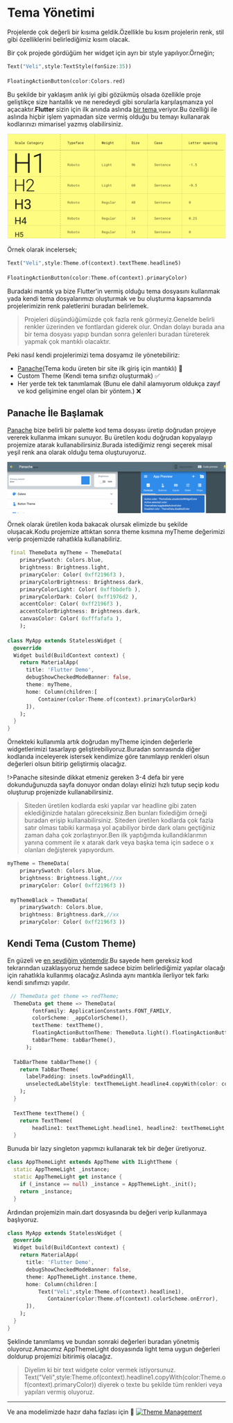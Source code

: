 # Tema Yönetimi

Projelerde çok değerli bir kısıma geldik.Özellikle bu kısım projelerin renk, stil gibi özelliklerini belirlediğimiz kısım olacak.

Bir çok projede gördüğüm her widget için ayrı bir style yapılıyor.Örneğin;

```dart
Text("Veli",style:TextStyle(fonSize:35))

FloatingActionButton(color:Colors.red)
```

Bu şekilde bir yaklaşım anlık iyi gibi gözükmüş olsada özellikle proje geliştikçe size hantallık ve ne neredeydi gibi sorularla karşılaşmanıza yol açacaktır.**Flutter** sizin için ilk anında aslında [bir tema ](https://flutter.dev/docs/cookbook/design/themes)veriyor.Bu özelliği ile aslında hiçbir işlem yapmadan size vermiş olduğu bu temayı kullanarak kodlarınızı mimarisel yazmış olabilirsiniz.

![Material Io](../../image/typgrophi.png)

Örnek olarak incelersek;

```dart
Text("Veli",style:Theme.of(context).textTheme.headline5)

FloatingActionButton(color:Theme.of(context).primaryColor)
```

Buradaki mantık ya bize Flutter'in vermiş olduğu tema dosyasını kullanmak yada kendi tema dosyalarımızı oluşturmak ve bu oluşturma kapsamında projelerimizin renk paletlerini buradan belirlemek.

> Projeleri düşündüğümüzde çok fazla renk görmeyiz.Genelde belirli renkler üzerinden ve fontlardan giderek olur. Ondan dolayı burada ana bir tema dosyası yapıp bundan sonra gelenleri buradan türeterek yapmak çok mantıklı olacaktır.

Peki nasıl kendi projelerimizi tema dosyamız ile yönetebiliriz:

- [Panache](https://rxlabz.github.io/panache/#/)(Tema kodu üreten bir site ilk giriş için mantıklı) 🛑
- Custom Theme (Kendi tema sınıfızı oluşturmak) ✅
- Her yerde tek tek tanımlamak (Bunu ele dahil alamıyorum oldukça zayıf ve kod gelişimine engel olan bir yöntem.) ❌

## Panache İle Başlamak

[Panache](https://rxlabz.github.io/panache/#/) bize belirli bir palette kod tema dosyası üretip doğrudan projeye vererek kullanma imkanı sunuyor. Bu üretilen kodu doğrudan kopyalayıp projemize atarak kullanabilirsiniz.Burada istediğimiz rengi seçerek misal yeşil renk ana olarak olduğu tema oluşturuyoruz.

![panache](../../image/panache.png)

Örnek olarak üretilen koda bakacak olursak elimizde bu şekilde oluşacak.Kodu projemize attıktan sonra theme kısmına myTheme değerimizi verip projemizde rahatlıkla kullanabiliriz.

```dart
 final ThemeData myTheme = ThemeData(
    primarySwatch: Colors.blue,
    brightness: Brightness.light,
    primaryColor: Color( 0xff2196f3 ),
    primaryColorBrightness: Brightness.dark,
    primaryColorLight: Color( 0xffbbdefb ),
    primaryColorDark: Color( 0xff1976d2 ),
    accentColor: Color( 0xff2196f3 ),
    accentColorBrightness: Brightness.dark,
    canvasColor: Color( 0xfffafafa ),
    );

class MyApp extends StatelessWidget {
  @override
  Widget build(BuildContext context) {
    return MaterialApp(
      title: 'Flutter Demo',
      debugShowCheckedModeBanner: false,
      theme: myTheme,
      home: Column(children:[
          Container(color:Theme.of(context).primaryColorDark)
      ]),
    );
  }
}
```

Örnekteki kullanımla artık doğrudan myTheme içinden değerlerle widgetlerimizi tasarlayıp geliştirebiliyoruz.Buradan sonrasında diğer kodlarıda inceleyerek istersek kendimize göre tanımlayıp renkleri olsun değerleri olsun bitirip geliştirmiş olacağız.

!>Panache sitesinde dikkat etmeniz gereken 3-4 defa bir yere dokunduğunuzda sayfa donuyor ondan dolayı elinizi hızlı tutup seçip kodu oluşturup projenizde kullanabilirsiniz.

> Siteden üretilen kodlarda eski yapılar var headline gibi zaten eklediğinizde hataları göreceksiniz.Ben bunları fixlediğim örneği buradan erişip kullanabilirsiniz.
> Siteden üretilen kodlarda çok fazla satır olması tabiki karmaşa yol açabiliyor birde dark olanı geçtiğiniz zaman daha çok zorlaştırıyor.Ben ilk yaptığımda kullandıklarımın yanına comment ile x atarak dark veya başka tema için sadece o x olanları değişterek yapıyordum.

```dart
myTheme = ThemeData(
    primarySwatch: Colors.blue,
    brightness: Brightness.light,//xx
    primaryColor: Color( 0xff2196f3 ))

 myThemeBlack = ThemeData(
    primarySwatch: Colors.blue,
    brightness: Brightness.dark,//xx
    primaryColor: Color( 0xff2196f3 ))
```

## Kendi Tema (Custom Theme)

En güzeli ve [en sevdiğim yöntemdir](https://github.com/VB10/flutter-architecture-template/blob/master/lib/core/init/theme/app_theme_light.dart).Bu sayede hem gereksiz kod tekrarından uzaklaşıyoruz hemde sadece bizim belirlediğimiz yapılar olacağı için rahatlıkla kullanmış olacağız.Aslında aynı mantıkla ilerliyor tek farkı kendi sınıfımızı yapılır.

```dart
 // ThemeData get theme => redTheme;
  ThemeData get theme => ThemeData(
        fontFamily: ApplicationConstants.FONT_FAMILY,
        colorScheme: _appColorScheme(),
        textTheme: textTheme(),
        floatingActionButtonTheme: ThemeData.light().floatingActionButtonTheme.copyWith(),
        tabBarTheme: tabBarTheme(),
      );

  TabBarTheme tabBarTheme() {
    return TabBarTheme(
      labelPadding: insets.lowPaddingAll,
      unselectedLabelStyle: textThemeLight.headline4.copyWith(color: colorSchemeLight.red),
    );
  }

  TextTheme textTheme() {
    return TextTheme(
        headline1: textThemeLight.headline1, headline2: textThemeLight.headline2, overline: textThemeLight.headline3);
  }
```

Bunuda bir lazy singleton yapımızı kullanarak tek bir değer üretiyoruz.

```dart
class AppThemeLight extends AppTheme with ILightTheme {
  static AppThemeLight _instance;
  static AppThemeLight get instance {
    if (_instance == null) _instance = AppThemeLight._init();
    return _instance;
  }
```

Ardından projemizin main.dart dosyasında bu değeri verip kullanmaya başlıyoruz.

```dart
class MyApp extends StatelessWidget {
  @override
  Widget build(BuildContext context) {
    return MaterialApp(
      title: 'Flutter Demo',
      debugShowCheckedModeBanner: false,
      theme: AppThemeLight.instance.theme,
      home: Column(children:[
          Text("Veli",style:Theme.of(context).headline1),
             Container(color:Theme.of(context).colorScheme.onError),
      ]),
    );
  }
}
```

Şeklinde tanımlamış ve bundan sonraki değerleri buradan yönetmiş oluyoruz.Amacımız AppThemeLight dosyasında light tema uygun değerleri doldurup projemizi bitirimiş olacağız.

> Diyelim ki bir text widgete color vermek istiyorsunuz. Text("Veli",style:Theme.of(context).headline1.copyWith(color:Theme.of(context).primaryColor)) diyerek o texte bu şekilde tüm renkleri veya yapıları vermiş oluyoruz.

---

Ve ana modelimizde hazır daha fazlası için 🥳
[![Theme Management](https://img.youtube.com/vi/8JD7ZTtZDUU/0.jpg)](https://www.youtube.com/watch?v=8JD7ZTtZDUU&list=PL1k5oWAuBhgV_XnhMSyu2YLZMZNGuD0Cv&index=10)
